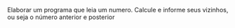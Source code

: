 Elaborar um programa que leia um numero. Calcule e informe seus vizinhos, ou seja o número anterior e posterior